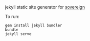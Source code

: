 jekyll static site generator for [sovereign](https://sovereign-game.xyz/)

To run:

```
gem install jekyll bundler
bundle
jekyll serve
```
